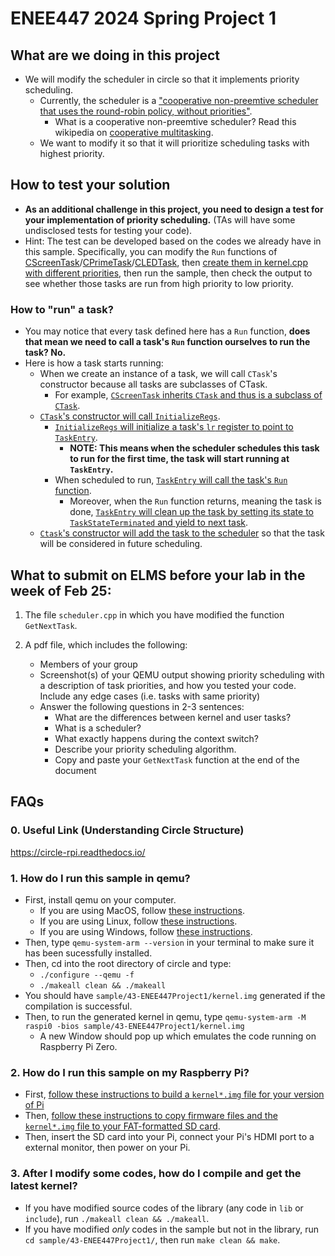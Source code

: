 # ENEE447 2024 Spring Project 1

## What are we doing in this project
- We will modify the scheduler in circle so that it implements priority scheduling.
	- Currently, the scheduler is a ["cooperative non-preemtive scheduler that uses the round-robin policy, without priorities"](https://github.com/sklaw/circle/blob/master/include/circle/sched/scheduler.h#L31-L33).
		- What is a cooperative non-preemtive scheduler? Read this wikipedia on [cooperative multitasking](https://en.wikipedia.org/wiki/Cooperative_multitasking).
	- We want to modify it so that it will prioritize scheduling tasks with highest priority.

## How to test your solution 
- **As an additional challenge in this project, you need to design a test for your implementation of priority scheduling.** (TAs will have some undisclosed tests for testing your code).
- Hint: The test can be developed based on the codes we already have in this sample. Specifically, you can modify the `Run` functions of [CScreenTask](screentask.cpp#L34-L51)/[CPrimeTask](primetask.cpp#L42-L84)/[CLEDTask](ledtask.cpp#L32-L47), then [create them in kernel.cpp with different priorities](kernel.cpp#L84-L94), then run the sample, then check the output to see whether those tasks are run from high priority to low priority.

### How to "run" a task?
- You may notice that every task defined here has a `Run` function, **does that mean we need to call a task's `Run` function ourselves to run the task? No.**
- Here is how a task starts running:
	- When we create an instance of a task, we will call `CTask`'s constructor because all tasks are subclasses of CTask. 
		- For example, [`CScreenTask` inherits `CTask` and thus is a subclass of `CTask`](screentask.h#L26).
	- [`CTask`'s constructor will call `InitializeRegs`](../../lib/sched/task.cpp#L48).
		- [`InitializeRegs` will initialize a task's `lr` register to point to `TaskEntry`](../..//lib/sched/task.cpp#L148).
			- **NOTE: This means when the scheduler schedules this task to run for the first time, the task will start running at `TaskEntry`.**
		- When scheduled to run, [`TaskEntry` will call the task's `Run` function](../..//lib/sched/task.cpp#L181).
			- Moreover, when the `Run` function returns, meaning the task is done, [`TaskEntry` will clean up the task by setting its state to `TaskStateTerminated` and yield to next task](../..//lib/sched/task.cpp#L183-L185).
	- [`Ctask`'s constructor will add the task to the scheduler](../..//lib/sched/task.cpp#L55) so that the task will be considered in future scheduling.

## What to submit on ELMS before your lab in the week of Feb 25:
1. The file `scheduler.cpp` in which you have modified the function `GetNextTask`.

2. A pdf file, which includes the following:
	* Members of your group
	* Screenshot(s) of your QEMU output showing priority scheduling with a description of task priorities, and how you tested your code. Include any edge cases (i.e. tasks with same priority)
	* Answer the following questions in 2-3 sentences:
		* What are the differences between kernel and user tasks?
		* What is a scheduler?
		* What exactly happens during the context switch?
		* Describe your priority scheduling algorithm.
		* Copy and paste your `GetNextTask` function at the end of the document




## FAQs

### 0. Useful Link (Understanding Circle Structure)

https://circle-rpi.readthedocs.io/

### 1. How do I run this sample in qemu?
- First, install qemu on your computer.
	- If you are using MacOS, follow [these instructions](https://www.qemu.org/download/#macos).
	- If you are using Linux, follow [these instructions](https://www.qemu.org/download/#linux).
	- If you are using Windows, follow [these instructions](https://www.qemu.org/download/#windows).
- Then, type `qemu-system-arm --version` in your terminal to make sure it has been sucessfully installed.
- Then, cd into the root directory of circle and type:
	- `./configure --qemu -f`
	- `./makeall clean && ./makeall`
- You should have `sample/43-ENEE447Project1/kernel.img` generated if the compilation is successful.
- Then, to run the generated kernel in qemu, type `qemu-system-arm -M raspi0 -bios sample/43-ENEE447Project1/kernel.img `
	- A new Window should pop up which emulates the code running on Raspberry Pi Zero.

### 2. How do I run this sample on my Raspberry Pi?
- First, [follow these instructions to build a `kernel*.img` file for your version of Pi](https://github.com/sklaw/circle#building)
- Then, [follow these instructions to copy firmware files and the `kernel*.img` file to your FAT-formatted SD card](https://github.com/sklaw/circle#installation).
- Then, insert the SD card into your Pi, connect your Pi's HDMI port to a external monitor, then power on your Pi. 

### 3. After I modify some codes, how do I compile and get the latest kernel?
- If you have modified source codes of the library (any code in `lib` or `include`), run `./makeall clean && ./makeall`.
- If you have modified _only_ codes in the sample but not in the library, run `cd sample/43-ENEE447Project1/`, then run `make clean && make`.